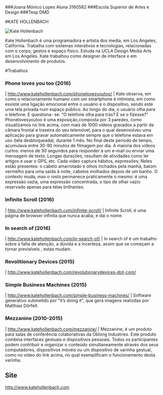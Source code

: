 ###Joana Mónico Lopes
Aluna 3160582
###Escola Superior de Artes e Design
###Tesp DMD

#KATE HOLLENBACH

![Kate Hollenbach](/images/kate-hollenbach.jpg)


Kate Hollenbach é uma programadora e artista dos media, em  Los Angeles, California.
Trabalha com sistemas interativos e tecnologias, relacionadas com o corpo, gestos e espaço físico.
Estuda na UCLA Design Media Arts em Los Angeles.
Kate trabalhou como designer de interface e em desenvolvimento de produtos.

#Trabalhos
### Phone loves you too (2016) 
| http://www.katehollenbach.com/phonelovesyoutoo/
| Kate observa, em como o relacionamento humano com um smartphone é intimista, em como esxiste uma ligação emocional entre o usuário e o dispositivo, sendo este uma tela privada num espaço público.
 Ao longo do dia, o usuário olha para o telefone. E questiona- se: "O telefone olha para trás? E se o fizesse?"
Phonelovesyoutoo é uma exposição,composta por 3 paredes, como visualizamos no link acima, com mais de 1000 vídeos gravados a partir da câmara frontal e traseira do seu telemóvel, para o qual desenvolveu uma aplicação para gravar automáticamente sempre que o telefone estava em uso (tela desbloqueada), durante 1 mês.
 No final deste período de tempo, acumulava entre 30-90 minutos de filmagem por dia. A maioria dos vídeos curtos: menos de 30 segundos para responder a um e-mail ou enviar uma mensagem de texto. Longas durações, resultam de atividades como ler artigos e usar o GPS, etc. 
  Cada vídeo captura hábitos, expressões; Neles estão presentes: o cabelo amarrotado e olhos inchados pela manhã, batom vermelho para uma saída à noite, cabelos molhados depois de um banho. 
  O contexto muda, mas o rosto permanece praticamente o mesmo: é uma expressão vazia, uma expressão concentrada, o tipo de olhar vazio reservado apenas para telas brilhantes.


### Infinite Scroll (2016)
| http://www.katehollenbach.com/infinite-scroll/
| Infinite Scroll, é uma página de browser infinita que nunca acaba, e daí o nome.


### In search of (2016)
| http://www.katehollenbach.com/in-search-of/
| In search of é um trabalho sobre a falta de atenção, a dúvida e a incerteza, assim que se começam a tornar previsíveis , estas mudam.


### Revolitionary Devices (2015)
| http://www.katehollenbach.com/revolutionarydevices-dot-com/


### Simple Business Machines (2015)
| http://www.katehollenbach.com/simple-business-machines/
| Software generativo submetido por "it’s doing it", que gera imagens realizdas por Matthias Dörfelt.


### Mezzanine (2010-2015)
| http://www.katehollenbach.com/mezzanine/
| Mezzanine, é um produto para salas de conferência colaborativas da Oblong Industries. Este produto combina interfaces gestuais e dispositivos pessoais. Todos os participantes podem contribuir e organizar o conteúdo simultaneamente através dos seus computadores, dispositivos móveis ou um dispositivo de varinha gestual, como no vídeo do link acima, no qual exemplificam o funcionamento desta varinha.



## Site
http://www.katehollenbach.com 
